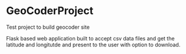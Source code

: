 # GeoCoderProject
Test project to build geocoder site

Flask based web application built to accept csv data files and get the latitude and longitutde and present to the user with option to download.